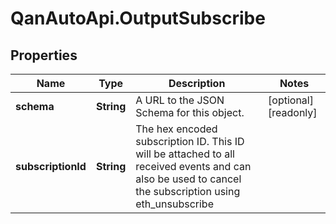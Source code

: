 # QanAutoApi.OutputSubscribe

## Properties

Name | Type | Description | Notes
------------ | ------------- | ------------- | -------------
**schema** | **String** | A URL to the JSON Schema for this object. | [optional] [readonly] 
**subscriptionId** | **String** | The hex encoded subscription ID. This ID will be attached to all received events and can also be used to cancel the subscription using eth_unsubscribe | 


